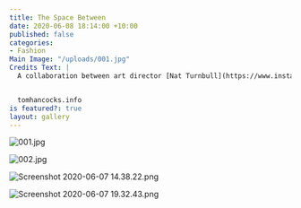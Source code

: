 ```yaml
---
title: The Space Between
date: 2020-06-08 18:14:00 +10:00
published: false
categories:
- Fashion
Main Image: "/uploads/001.jpg"
Credits Text: |
  A collaboration between art director [Nat Turnbull](https://www.instagram.com/natturnbull/) at [Art Box Black](https://www.instagram.com/artboxblack/) and spatial designer [Tom Hancocks](https://www.instagram.com/tom.hancocks/)


  tomhancocks.info
is featured?: true
layout: gallery
---
```


![001.jpg](/uploads/001.jpg)

![002.jpg](/uploads/002.jpg)

![Screenshot 2020-06-07 14.38.22.png](/uploads/Screenshot%202020-06-07%2014.38.22.png)

![Screenshot 2020-06-07 19.32.43.png](/uploads/Screenshot%202020-06-07%2019.32.43.png)

